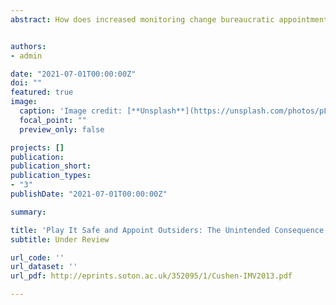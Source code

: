 ```yaml
---
abstract: How does increased monitoring change bureaucratic appointments? I argue that when politicians lack sufficient and credible information on the character of bureaucrats, increased monitoring forces politicians to prioritize minimizing risks over bureaucratic expertise. Using an original dataset of 1465 China’s provincial agency leaders, I find that after an unexpected anticorruption campaign, the proportion of agency leaders with inside-agency work experience drops significantly in agencies with higher risk of corruption, but not in agencies with lower risk of corruption. I interpret the results as provincial leaders’ cautiousness to reduce the higher risk of corruption associated with agency insiders, thus avoid being implicated by their appointees’ mistakes. I further demonstrate that appointing outsiders was not driven by seeking candidates with better abilities or higher political standards — two intended objectives of tightening up bureaucratic appointments. My findings qualify the effectiveness of relying on top-down accountability to regulate bureaucratic appointments in authoritarian regimes.


authors:
- admin

date: "2021-07-01T00:00:00Z"
doi: ""
featured: true
image:
  caption: 'Image credit: [**Unsplash**](https://unsplash.com/photos/pLCdAaMFLTE)'
  focal_point: ""
  preview_only: false

projects: []
publication: 
publication_short:
publication_types:
- "3"
publishDate: "2021-07-01T00:00:00Z"

summary:

title: 'Play It Safe and Appoint Outsiders: The Unintended Consequence of Anti-corruption Campaigns on Bureaucratic Appointment (Job Market Paper)'
subtitle: Under Review

url_code: ''
url_dataset: ''
url_pdf: http://eprints.soton.ac.uk/352095/1/Cushen-IMV2013.pdf

---
```


